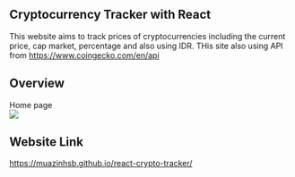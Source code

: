 ## Cryptocurrency Tracker with React
This website aims to track prices of cryptocurrencies including the current price, cap market, percentage and also using IDR. THis site also using API from https://www.coingecko.com/en/api

## Overview
Home page
</br>
<img src="https://user-images.githubusercontent.com/45221381/136969802-26cc71cf-6736-4e3e-84d8-f06b3f8cede1.png">

## Website Link
https://muazinhsb.github.io/react-crypto-tracker/
